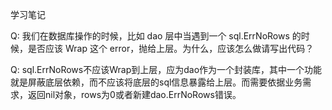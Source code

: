 学习笔记

Q: 我们在数据库操作的时候，比如 dao 层中当遇到一个 sql.ErrNoRows 的时候，是否应该 Wrap 这个 error，抛给上层。为什么，应该怎么做请写出代码？

Q: sql.ErrNoRows不应该Wrap到上层，应为dao作为一个封装库，其中一个功能就是屏蔽底层依赖，而不应该将底层的sql信息暴露给上层。而需要依据业务需求，返回nil对象，rows为0或者新建dao.ErrNoRows错误。